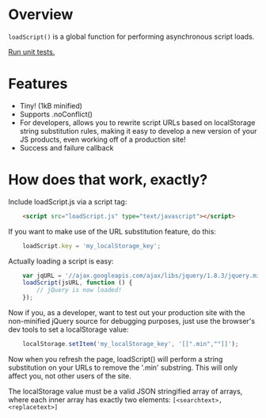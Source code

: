 Overview
========

`loadScript()` is a global function for performing asynchronous script loads.

[Run unit tests.](http://semmel.github.io/loadScript/test.html)

Features
========

 * Tiny! (1kB minified)
 * Supports .noConflict()
 * For developers, allows you to rewrite script URLs based on localStorage
   string substitution rules, making it easy to develop a new version of your
   JS products, even working off of a production site!
 * Success and failure callback


How does that work, exactly?
============================

Include loadScript.js via a script tag:

```html
	<script src="loadScript.js" type="text/javascript"></script>
```

If you want to make use of the URL substitution feature, do this:

```javascript
	loadScript.key = 'my_localStorage_key';
```

Actually loading a script is easy:

```javascript
	var jqURL = '//ajax.googleapis.com/ajax/libs/jquery/1.8.3/jquery.min.js';
	loadScript(jsURL, function () {
		// jQuery is now loaded!
	});
```

Now if you, as a developer, want to test out your production site with the
non-minified jQuery source for debugging purposes, just use the browser's dev
tools to set a localStorage value:

```javascript
	localStorage.setItem('my_localStorage_key', '[[".min",""]]');
```

Now when you refresh the page, loadScript() will perform a string substitution
on your URLs to remove the '.min' substring.  This will only affect you, not
other users of the site.

The localStorage value must be a valid JSON stringified array of arrays, where
each inner array has exactly two elements: `[<searchtext>,<replacetext>]`
